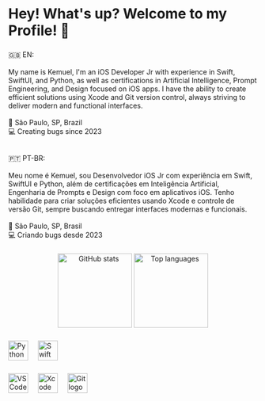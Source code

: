 <h1 align="left">Hey! What's up? Welcome to my Profile! 👋</h1>

###

<p align="left">
🇬🇧 EN:<br><br>
My name is Kemuel, I'm an iOS Developer Jr with experience in Swift, SwiftUI, and Python, as well as certifications in Artificial Intelligence, Prompt Engineering, and Design focused on iOS apps. I have the ability to create efficient solutions using Xcode and Git version control, always striving to deliver modern and functional interfaces.<br><br>
📍 São Paulo, SP, Brazil<br>
💻 Creating bugs since 2023<br><br>

🇵🇹 PT-BR:<br><br>
Meu nome é Kemuel, sou Desenvolvedor iOS Jr com experiência em Swift, SwiftUI e Python, além de certificações em Inteligência Artificial, Engenharia de Prompts e Design com foco em aplicativos iOS. Tenho habilidade para criar soluções eficientes usando Xcode e controle de versão Git, sempre buscando entregar interfaces modernas e funcionais.<br><br>
📍 São Paulo, SP, Brasil<br>
💻 Criando bugs desde 2023
</p>

###

<div align="center">
  <img src="https://github-readme-stats.vercel.app/api?username=kemueldematos&hide_title=false&hide_rank=false&show_icons=true&include_all_commits=true&count_private=true&disable_animations=false&theme=tokyonight&locale=en&hide_border=false&order=1&cache_seconds=0" height="150" alt="GitHub stats" />
  <img src="https://github-readme-stats.vercel.app/api/top-langs?username=kemueldematos&locale=en&hide_title=false&layout=compact&card_width=320&langs_count=5&theme=tokyonight&hide_border=false&order=2&cache_seconds=0" height="150" alt="Top languages" />
</div>

###

<div align="left">
  <img src="https://cdn.jsdelivr.net/gh/devicons/devicon/icons/python/python-original.svg" height="40" alt="Python logo" />
  <img width="12" />
  <img src="https://cdn.jsdelivr.net/gh/devicons/devicon/icons/swift/swift-original.svg" height="40" alt="Swift logo" />
</div>

###

<div align="left">
  <img src="https://cdn.jsdelivr.net/gh/devicons/devicon/icons/vscode/vscode-original.svg" height="40" alt="VSCode logo" />
  <img width="12" />
  <img src="https://cdn.jsdelivr.net/gh/devicons/devicon/icons/xcode/xcode-original.svg" height="40" alt="Xcode logo" />
  <img width="12" />
  <img src="https://cdn.jsdelivr.net/gh/devicons/devicon/icons/git/git-original.svg" height="40" alt="Git logo" />
</div>
